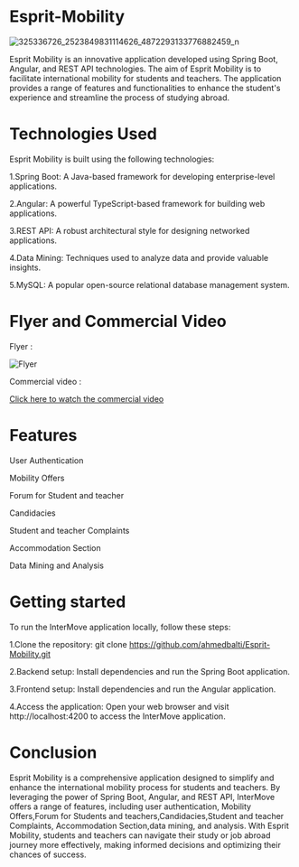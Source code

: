 # Esprit-Mobility
![325336726_2523849831114626_4872293133776882459_n](https://github.com/ahmedbalti/Esprit-Mobility/assets/74995162/2e917f57-adf2-4aa0-9251-bc6a7250090f)

Esprit Mobility is an innovative application developed using Spring Boot, Angular, and REST API technologies. The aim of Esprit Mobility is to facilitate international mobility for students and teachers. The application provides a range of features and functionalities to enhance the student's experience and streamline the process of studying abroad.

# Technologies Used
Esprit Mobility is built using the following technologies:

1.Spring Boot: A Java-based framework for developing enterprise-level applications.

2.Angular: A powerful TypeScript-based framework for building web applications.

3.REST API: A robust architectural style for designing networked applications.

4.Data Mining: Techniques used to analyze data and provide valuable insights.

5.MySQL: A popular open-source relational database management system.

# Flyer and Commercial Video

Flyer :

<div  center>
  <img src="https://github.com/ahmedbalti/Esprit-Mobility/assets/74995162/6086e23a-f8b0-4a17-bd45-98bc1db70ff5" alt="Flyer">
</div>

Commercial video :

[Click here to watch the commercial video](https://www.youtube.com/watch?v=JS0b-QAObjk&t=)

# Features

User Authentication

Mobility Offers

Forum for Student and teacher 

Candidacies

Student and teacher Complaints

Accommodation Section

Data Mining and Analysis

# Getting started

To run the InterMove application locally, follow these steps:

1.Clone the repository: git clone https://github.com/ahmedbalti/Esprit-Mobility.git

2.Backend setup:
Install dependencies and run the Spring Boot application.

3.Frontend setup:
Install dependencies and run the Angular application.

4.Access the application:
Open your web browser and visit http://localhost:4200 to access the InterMove application.

# Conclusion

Esprit Mobility is a comprehensive application designed to simplify and enhance the international mobility process for students and teachers. By leveraging the power of Spring Boot, Angular, and REST API, InterMove offers a range of features, including user authentication, Mobility Offers,Forum for Students and teachers,Candidacies,Student and teacher Complaints, 
Accommodation Section,data mining, and analysis. With Esprit Mobility, students and teachers can navigate their study or job abroad journey more effectively, making informed decisions and optimizing their chances of success.







